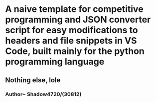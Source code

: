 # A naive template for competitive programming and JSON converter script for easy modifications to headers and file snippets in VS Code, built mainly for the python programming language

## Nothing else, lole

### Author~ Shadow4720/(30812)

